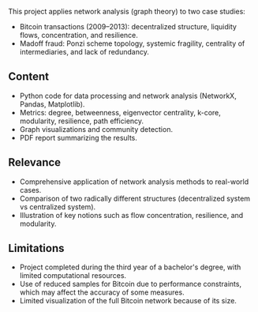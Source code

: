 This project applies network analysis (graph theory) to two case studies:
- Bitcoin transactions (2009–2013): decentralized structure, liquidity flows, concentration, and resilience.
- Madoff fraud: Ponzi scheme topology, systemic fragility, centrality of intermediaries, and lack of redundancy.

## Content
- Python code for data processing and network analysis (NetworkX, Pandas, Matplotlib).
- Metrics: degree, betweenness, eigenvector centrality, k-core, modularity, resilience, path efficiency.
- Graph visualizations and community detection.
- PDF report summarizing the results.

## Relevance
- Comprehensive application of network analysis methods to real-world cases.
- Comparison of two radically different structures (decentralized system vs centralized system).
- Illustration of key notions such as flow concentration, resilience, and modularity.

## Limitations
- Project completed during the third year of a bachelor's degree, with limited computational resources.
- Use of reduced samples for Bitcoin due to performance constraints, which may affect the accuracy of some measures.
- Limited visualization of the full Bitcoin network because of its size.
